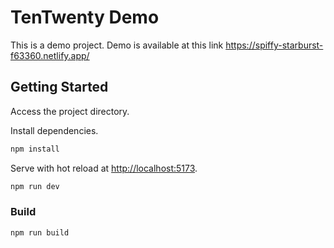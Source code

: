 # TenTwenty Demo

This is a demo project. Demo is available at this link <https://spiffy-starburst-f63360.netlify.app/>

## Getting Started

Access the project directory.

Install dependencies.

```bash
npm install
```

Serve with hot reload at <http://localhost:5173>.

```bash
npm run dev
```

### Build

```bash
npm run build
```
